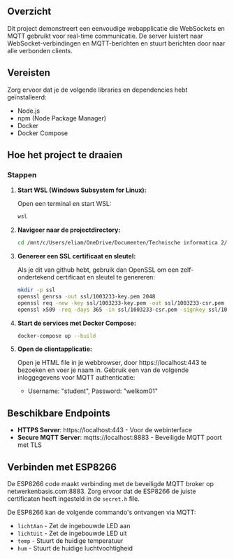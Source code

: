 ## Overzicht

Dit project demonstreert een eenvoudige webapplicatie die WebSockets en MQTT gebruikt voor real-time communicatie. De server luistert naar WebSocket-verbindingen en MQTT-berichten en stuurt berichten door naar alle verbonden clients.

## Vereisten

Zorg ervoor dat je de volgende libraries en dependencies hebt geïnstalleerd:

- Node.js
- npm (Node Package Manager)
- Docker
- Docker Compose

## Hoe het project te draaien

### Stappen

1. **Start WSL (Windows Subsystem for Linux):**

   Open een terminal en start WSL:

   ```sh
   wsl
   ```

2. **Navigeer naar de projectdirectory:**

   ```sh
   cd /mnt/c/Users/eliam/OneDrive/Documenten/Technische informatica 2/netwerkenVervolg/netwerken2
   ```

3. **Genereer een SSL certificaat en sleutel:**

   Als je dit van github hebt, gebruik dan OpenSSL om een zelf-ondertekend certificaat en sleutel te genereren:

   ```sh
   mkdir -p ssl
   openssl genrsa -out ssl/1003233-key.pem 2048
   openssl req -new -key ssl/1003233-key.pem -out ssl/1003233-csr.pem
   openssl x509 -req -days 365 -in ssl/1003233-csr.pem -signkey ssl/1003233-key.pem -out ssl/1003233-cert.pem
   ```

4. **Start de services met Docker Compose:**

   ```sh
   docker-compose up --build
   ```

5. **Open de clientapplicatie:**

   Open je HTML file in je webbrowser, door https://localhost:443 te bezoeken en voer je naam in. Gebruik een van de volgende inloggegevens voor MQTT authenticatie:

   - Username: "student", Password: "welkom01"

## Beschikbare Endpoints

- **HTTPS Server**: https://localhost:443 - Voor de webinterface
- **Secure MQTT Server**: mqtts://localhost:8883 - Beveiligde MQTT poort met TLS

## Verbinden met ESP8266

De ESP8266 code maakt verbinding met de beveiligde MQTT broker op netwerkenbasis.com:8883. Zorg ervoor dat de ESP8266 de juiste certificaten heeft ingesteld in de `secret.h` file.

De ESP8266 kan de volgende commando's ontvangen via MQTT:

- `lichtAan` - Zet de ingebouwde LED aan
- `lichtUit` - Zet de ingebouwde LED uit
- `temp` - Stuurt de huidige temperatuur
- `hum` - Stuurt de huidige luchtvochtigheid
